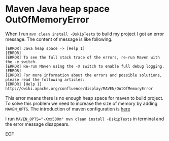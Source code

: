 # Maven Java heap space OutOfMemoryError
When I run `mvn clean install -DskipTests` to build my project I got an error message. The content of message is like following.
```
[ERROR] Java heap space -> [Help 1]
[ERROR] 
[ERROR] To see the full stack trace of the errors, re-run Maven with the -e switch.
[ERROR] Re-run Maven using the -X switch to enable full debug logging.
[ERROR] 
[ERROR] For more information about the errors and possible solutions, please read the following articles:
[ERROR] [Help 1] http://cwiki.apache.org/confluence/display/MAVEN/OutOfMemoryError
```
This error means there is no enough heap space for maven to build project. To solve this problem we need to increase the size
of memory by adding `MAVEN_OPTS`. The introduction of maven configuration is [here](https://maven.apache.org/configure.html)

I run `MAVEN_OPTS="-Xmx500m" mvn clean install -DskipTests` in terminal and the error message disappears.

EOF